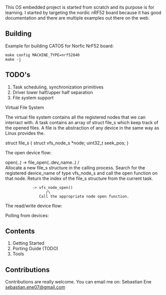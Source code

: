 This OS embedded project is started from scratch and its purpose is for
learning. I started by targeting the nordic nRF52 board because it has good
documentation and there are multiple examples out there on the web.

## Building

Example for building CATOS for Norfic NrF52 board:

```
make config MACHINE_TYPE=nrf52840
make -j
```

## TODO's

1. Task scheduling, synchronization primitives
2. Driver lower half/upper half separation
3. File system support

Virtual File System

The virtual file system contains all the registered nodes that we can interract
with.
A task contains an array of struct file_s which keep track of the opened
files. A file is the abstraction of any device in the same way as Linux
provides the.

struct file_s
{
  struct vfs_node_s *node;
  uint32_t seek_pos;
}

The open device flow:

open(..) -> file_open(..dev_name..)
                /\
         Allocate a new file_s structure
         in the calling process. Search
         for the registered device_name
         of type vfs_node_s and call the
         open function on that node.
         Return the index of the file_s
         structure from the current task.

                -> vfs_node_open()
                      /\
                   Call the appropriate node open function.

The read/write device flow:

Polling from devices:

## Contents

1. Getting Started
2. Porting Guide (TODO)
3. Tools

## Contributions

Contributions are really welcome. You can email me on: Sebastian Ene <sebastian.ene07@gmail.com>
